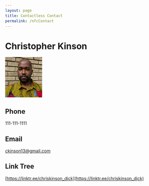 ```yaml
---
layout: page
title: Contactless Contact
permalink: /nfcContact
---
```

# Christopher Kinson
![image of Christopher Kinson](https://github.com/kinson2/kinson2.github.io/raw/gh-pages/assets/img/associate-cropped-smaller-github2.png)
## Phone
111-111-1111
## Email
[ckinson13@gmail.com](mailto:ckinson13@gmail.com)
## Link Tree 
[https://linktr.ee/chriskinson_djck](https://linktr.ee/chriskinson_djck)
